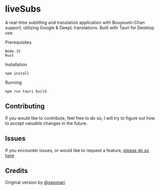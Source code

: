 # liveSubs

A real-time subtitling and translation application with Bouyoumi-Chan support, utilizing Google & DeepL translations.
Built with Tauri for Desktop use.

Prerequisites
```
Node.JS
Rust
```

Installation
```
npm install
```

Running
```
npm run tauri build
```

## Contributing
If you would like to contribute, feel free to do so, I will try to figure out how to accept valuable changes in the future.

## Issues
If you encounter issues, or would like to request a feature, [please do so here](https://github.com/puv/liveSubs/issues)

## Credits
Original version by [@sayonari](https://github.com/sayonari)
